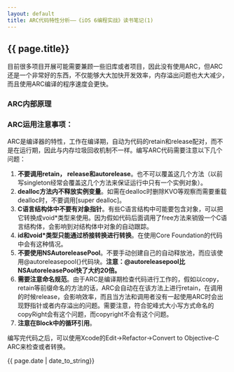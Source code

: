 ```yaml
---
layout: default
title: ARC代码特性分析——《iOS 6编程实战》读书笔记(1)
---
```


<h2>{{ page.title}}</h2>

<p>目前很多项目开展可能需要兼顾一些旧库或者项目，因此没有使用ARC，但ARC还是一个非常好的东西，不仅能够大大加快开发效率，内存溢出问题也大大减少，而且使用ARC编译的程序速度会更快。


<h3>ARC内部原理</h3>


<h3>ARC运用注意事项：</h3>


ARC是编译器的特性，工作在编译期，自动为代码的retain和release配对，而不是在运行期，因此与内存垃圾回收机制不一样。编写ARC代码需要注意以下几个问题：
<ol>
	<li><strong>不要调用retain， release和autorelease</strong>。也不可以覆盖这几个方法（以前写singleton经常会覆盖这几个方法来保证运行中只有一个实例对象）。</li>
	<li><strong>dealloc方法内不释放实例变量</strong>。如需在dealloc时删除KVO等观察而需要重载dealloc时，不要调用[super dealloc]。</li>
	<li><strong>C语言结构体中不要有对象指针</strong>。有些C语言结构中可能要包含对象，可以把它转换成void*类型来使用。因为假如代码后面调用了free方法来销毁一个C语言结构体，会影响到对结构体中对象的自动跟踪。</li>
	<li><strong>id和void*类型只能通过桥接转换进行转换</strong>。在使用Core Foundation的代码中会有这种情况。</li>
	<li><strong>不要使用NSAutoreleasePool</strong>。不要手动创建自己的自动释放池，而应该使用@autoreleasepool{}代码块。<strong>注意：@autoreleasepool比NSAutoreleasePool快了大约20倍。</strong></li>
	<li><strong>需要注意命名规范</strong>。由于ARC是编译期检查代码进行工作的，假如以copy，retain等前缀命名的方法的话，ARC会自动在在该方法上进行retain，在调用的时候release，会影响效率，而且当方法和调用者没有一起使用ARC时会出现野指针或者内存溢出的问题。需要注意，符合驼峰式大小写方式命名的copyRight会有这个问题，而copyright不会有这个问题。</li>

<li><strong>注意在Block中的循环引用</strong>。
</ol>
编写完代码之后，可以使用Xcode的Edit-&gt;Refactor-&gt;Convert to Objective-C ARC来检查或者转换。</p>

<p>{{ page.date | date_to_string}}</p>
